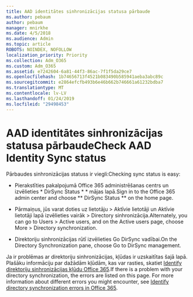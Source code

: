 ```yaml
---
title: AAD identitātes sinhronizācijas statusa pārbaude
ms.author: pebaum
author: pebaum
manager: mnirkhe
ms.date: 4/5/2018
ms.audience: Admin
ms.topic: article
ROBOTS: NOINDEX, NOFOLLOW
localization_priority: Priority
ms.collection: Adm_O365
ms.custom: Adm_O365
ms.assetid: e7242604-6a81-44f3-86ac-7f1f5da29ce7
ms.openlocfilehash: 1b74656713f4521b083490b585941aeba3abc89c
ms.sourcegitcommit: e2864efcfb493b6e46b662b746661a61232bdba7
ms.translationtype: MT
ms.contentlocale: lv-LV
ms.lasthandoff: 01/24/2019
ms.locfileid: "29498453"
---
```

# <a name="check-aad-identity-sync-status"></a><span data-ttu-id="e6c6a-102">AAD identitātes sinhronizācijas statusa pārbaude</span><span class="sxs-lookup"><span data-stu-id="e6c6a-102">Check AAD Identity Sync status</span></span>

<span data-ttu-id="e6c6a-103">Pārbaudes sinhronizācijas statuss ir viegli:</span><span class="sxs-lookup"><span data-stu-id="e6c6a-103">Checking sync status is easy:</span></span> 
  
- <span data-ttu-id="e6c6a-104">Pierakstīties pakalpojumā Office 365 administrēšanas centrs un izvēlieties \* DirSync Status \* \* mājas lapā.</span><span class="sxs-lookup"><span data-stu-id="e6c6a-104">Sign in to the Office 365 admin center and choose \*\* DirSync Status \*\* on the home page.</span></span> 
    
- <span data-ttu-id="e6c6a-105">Pārmaiņus, jūs varat doties uz lietotāju \> Aktīvie lietotāji un Aktīvie lietotāji lapā izvēlieties vairāk \> Directory sinhronizācija.</span><span class="sxs-lookup"><span data-stu-id="e6c6a-105">Alternately, you can go to Users \> Active users, and on the Active users page, choose More \> Directory synchronization.</span></span>
    
- <span data-ttu-id="e6c6a-106">Direktoriju sinhronizācijas rūtī izvēlieties Go DirSync vadībai.</span><span class="sxs-lookup"><span data-stu-id="e6c6a-106">On the Directory Synchronization pane, choose Go to DirSync management.</span></span> 
    
<span data-ttu-id="e6c6a-p101">Ja ir problēmas ar direktoriju sinhronizācijas, kļūdas ir uzskaitītas šajā lapā. Plašāku informāciju par dažādām kļūdām, kas var rasties, skatiet [Identify direktoriju sinhronizācijas kļūdu Office 365](https://support.office.com/article/b4fc07a5-97ea-4ca6-9692-108acab74067).</span><span class="sxs-lookup"><span data-stu-id="e6c6a-p101">If there is a problem with your directory synchronization, the errors are listed on this page. For more information about different errors you might encounter, see [Identify directory synchronization errors in Office 365](https://support.office.com/article/b4fc07a5-97ea-4ca6-9692-108acab74067).</span></span>
  

